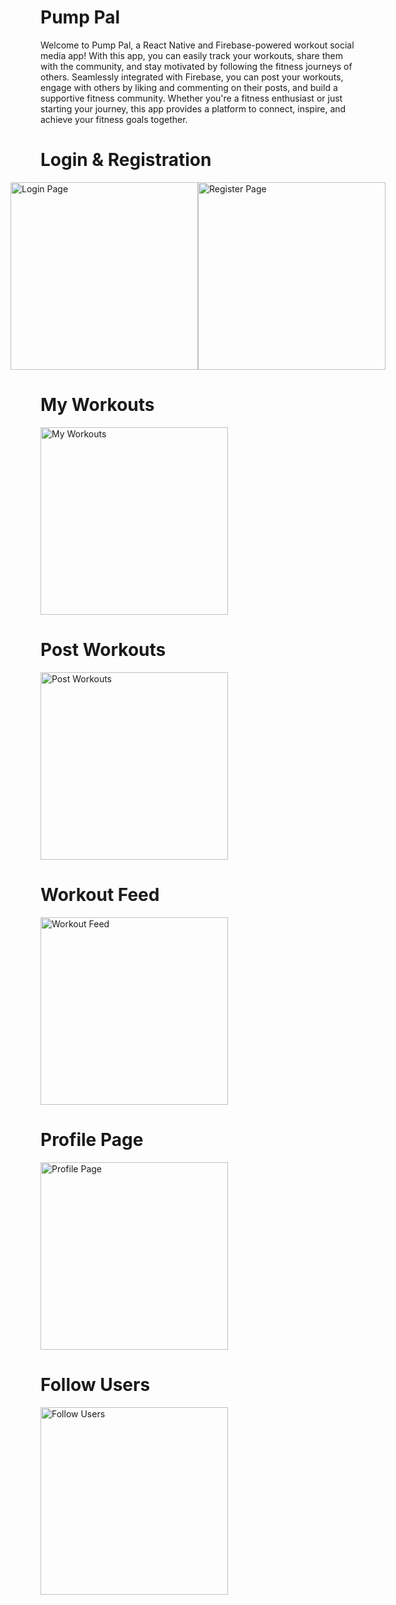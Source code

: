 # Pump Pal

Welcome to Pump Pal, a React Native and Firebase-powered workout social media app! With this app, you can easily track your workouts, share them with the community, and stay motivated by following the fitness journeys of others. Seamlessly integrated with Firebase, you can post your workouts, engage with others by liking and commenting on their posts, and build a supportive fitness community. Whether you're a fitness enthusiast or just starting your journey, this app provides a platform to connect, inspire, and achieve your fitness goals together.

# Login & Registration
<div style="display: flex; justify-content: center; align-items: center;">
  <img src="https://github.com/Bdiaz10/Pump-Pal/assets/90151890/a5bc31e5-0f2e-4a18-b386-031bec509432" alt="Login Page" width="300">
  <img src="https://github.com/Bdiaz10/Pump-Pal/assets/90151890/c1ef7fdd-5b98-4f22-810a-90c8578573c0" alt="Register Page" width="300">
</div>


# My Workouts
<img src="https://github.com/Bdiaz10/Pump-Pal/assets/90151890/71226f57-99a5-4ea8-a63f-361cd249cc15" alt="My Workouts" width="300">

# Post Workouts
<img src="https://github.com/Bdiaz10/Pump-Pal/assets/90151890/31b83b90-f135-47c5-8ac5-d8334796f250" alt="Post Workouts" width="300">

# Workout Feed
<img src="https://github.com/Bdiaz10/Pump-Pal/assets/90151890/e3bd9212-5617-4e2d-87b7-417527e3f30d" alt="Workout Feed" width="300">

# Profile Page
<img src="https://github.com/Bdiaz10/Pump-Pal/assets/90151890/1790afe1-c041-4933-bbe5-14118733ab09" alt="Profile Page" width="300">

# Follow Users
<img src="https://github.com/Bdiaz10/Pump-Pal/assets/90151890/5a140bf6-c7c0-4cc1-8276-2a02d100942a" alt="Follow Users" width="300">
